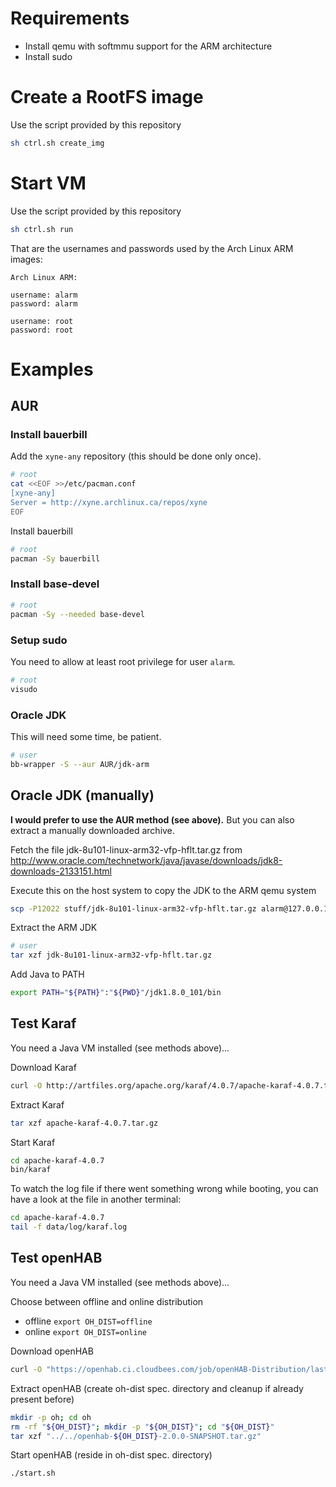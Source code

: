 # Requirements

* Install qemu with softmmu support for the ARM architecture
* Install sudo

# Create a RootFS image

Use the script provided by this repository
```sh
sh ctrl.sh create_img
```

# Start VM

Use the script provided by this repository
```sh
sh ctrl.sh run
```

That are the usernames and passwords used by the Arch Linux ARM images:
```text
Arch Linux ARM:

username: alarm
password: alarm

username: root
password: root
```

# Examples

## AUR

### Install bauerbill

Add the `xyne-any` repository (this should be done only once).
```sh
# root
cat <<EOF >>/etc/pacman.conf
[xyne-any]
Server = http://xyne.archlinux.ca/repos/xyne
EOF
```

Install bauerbill
```sh
# root
pacman -Sy bauerbill
```

### Install base-devel

```sh
# root
pacman -Sy --needed base-devel
```

### Setup sudo

You need to allow at least root privilege for user `alarm`.
```sh
# root
visudo
```

### Oracle JDK

This will need some time, be patient.
```sh
# user
bb-wrapper -S --aur AUR/jdk-arm
```

## Oracle JDK (manually)

__I would prefer to use the AUR method (see above).__
But you can also extract a manually downloaded archive.

Fetch the file jdk-8u101-linux-arm32-vfp-hflt.tar.gz
from http://www.oracle.com/technetwork/java/javase/downloads/jdk8-downloads-2133151.html

Execute this on the host system to copy the JDK to the ARM qemu system
```sh
scp -P12022 stuff/jdk-8u101-linux-arm32-vfp-hflt.tar.gz alarm@127.0.0.1:/home/alarm
```

Extract the ARM JDK
```sh
# user
tar xzf jdk-8u101-linux-arm32-vfp-hflt.tar.gz
```

Add Java to PATH
```sh
export PATH="${PATH}":"${PWD}"/jdk1.8.0_101/bin
```

## Test Karaf

You need a Java VM installed (see methods above)...

Download Karaf
```sh
curl -O http://artfiles.org/apache.org/karaf/4.0.7/apache-karaf-4.0.7.tar.gz
```

Extract Karaf
```sh
tar xzf apache-karaf-4.0.7.tar.gz
```

Start Karaf
```sh
cd apache-karaf-4.0.7
bin/karaf
```

To watch the log file if there went something wrong while booting, you can have a look at the file in another terminal:
```sh
cd apache-karaf-4.0.7
tail -f data/log/karaf.log
```

## Test openHAB

You need a Java VM installed (see methods above)...

Choose between offline and online distribution
* offline `export OH_DIST=offline`
* online  `export OH_DIST=online`

Download openHAB
```sh
curl -O "https://openhab.ci.cloudbees.com/job/openHAB-Distribution/lastSuccessfulBuild/artifact/distributions/openhab-${OH_DIST}/target/openhab-${OH_DIST}-2.0.0-SNAPSHOT.tar.gz"
```

Extract openHAB (create oh-dist spec. directory and cleanup if already present before)
```sh
mkdir -p oh; cd oh
rm -rf "${OH_DIST}"; mkdir -p "${OH_DIST}"; cd "${OH_DIST}"
tar xzf "../../openhab-${OH_DIST}-2.0.0-SNAPSHOT.tar.gz"
```

Start openHAB (reside in oh-dist spec. directory)
```sh
./start.sh
```
